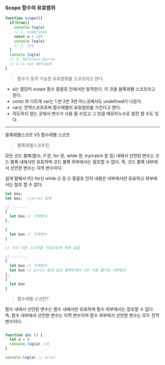 ### Scope 함수의 유효범위

```js
function scope(){
  if(true){
    console.log(a)
    // 1. undefined
    const a = 123
    console.log(a)
    // 2. 123
  }
  console.log(a)
  // 3. Referecn Eerror
  // a is not defined
}
```

> 함수가 동작 가능한 유효범위를 스코프라고 한다.

-  a는 할당이 scope 함수 중괄호 안에서만 동작한다. 이 것을 블록레벨 스코프라고 한다.
-  const 와 다르게 var는 1.번 2번 3번 어느곳에서도 undefined가 나온다. 
-  var는 전역스코프로써 함수레벨의 유효범위를 가진다고 한다. 
- 의도하지 않는 곳에서 변수가 사용 될 수있고 그 만큼 메모리누수로 발전 할 수도 있다.

---

블록레벨스코프 VS 함수레벨 스코프


> 블록레벨스코프란,

모든 코드 블록(함수, if 문, for 문, while 문, try/catch 문 등) 내에서 선언된 변수는 코드 블록 내에서만 유효하며 코드 블록 외부에서는 참조할 수 없다. 즉, 코드 블록 내부에서 선언한 변수는 지역 변수이다.

쉽게 말해서 if{} for{} while {} 등 {} 중괄호 안의 내용은 내부에서만 유효하고 외부에서는 참조 할 수 없다.

```js
let box;
let box;  //error 발생

// -------
{
  let box // 지역변수
},

{
  let box // 지역변수
}

// 각기 다른 스코프를 가짐으로써 에러 없음

// -------
{
  let box // 지역변수
  let box // error 발생 같은 블록안에서 2번 사용 불가능 내부참조
},
{
  let box
}
```
> 함수레벨 스코란?

함수 내에서 선언된 변수는 함수 내에서만 유효하며 함수 외부에서는 참조할 수 없다. 즉, 함수 내부에서 선언한 변수는 지역 변수이며 함수 외부에서 선언한 변수는 모두 전역 변수이다.

```js

function abc () {
  let a = 0
  console.log(a) //0
}

console.log(a) // error
```